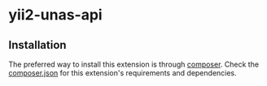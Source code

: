 yii2-unas-api
===================

## Installation

The preferred way to install this extension is through [composer](http://getcomposer.org/download/). Check the [composer.json](https://github.com/antishov/yii2-morrisjs/blob/master/composer.json) for this extension's requirements and dependencies.

